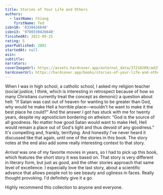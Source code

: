 ```yaml
---
title: Stories of Your Life and Others
authors:
  - lastName: Chiang
    firstName: Ted
isbn10: '0330426648'
isbn13: '9780330426640'
finishedAt: 2021-09-25
rating: 5
yearPublished: 2002
startedAt: null
asin:
subtitle:
narrators:
coverImageUrl: https://assets.hardcover.app/external_data/37210209/ad296fd5361c74c5ddf1d244aafde5cbe9af4afd.jpeg
hardcoverUrl: https://hardcover.app/books/stories-of-your-life-and-others/editions/3784055
---
```


When I was in high school, a catholic school, I asked my religion teacher (social justice, I think, which is interesting in retrospect because of how so many Christians currently treat the concept as demonic) a question about hell: “if Satan was cast out of heaven for wanting to be greater than God, why would he make Hell a horrible place—wouldn't he want to make it the best place he could?” And the answer I got has stuck with me for twenty years, despite my agnosticism bordering on atheism: “God is the source of all goodness. No matter how good Satan would want to make Hell, Hell would remain a place out of God's light and thus devoid of any goodness.” It's compelling and, frankly, terrifying. And honestly I've never heard it discussed like that again, until one of the stories in this book. The story notes at the end also add some really interesting context to that story.

_Arrival_ was one of my favorite movies in years, so I had to pick up this book, which features the short story it was based on. That story is very different in literary form, but just as good, and the other stories approach that same level of excellence. I especially love the last story, about a scientific advance that allows people not to see beauty and ugliness in faces. Really thought provoking. I'd definitely give it a go.

Highly recommend this collection to anyone and everyone.
